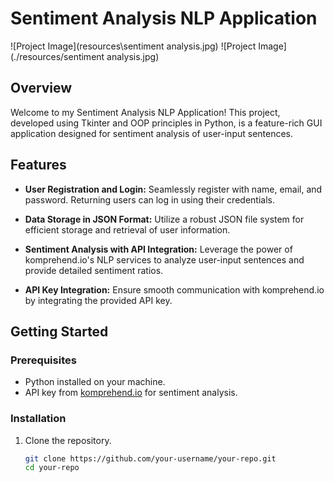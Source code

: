 # Sentiment Analysis NLP Application

![Project Image](resources\sentiment analysis.jpg) <!-- Add a screenshot or an image showcasing your project -->
![Project Image](./resources/sentiment analysis.jpg)


## Overview

Welcome to my Sentiment Analysis NLP Application! This project, developed using Tkinter and OOP principles in Python, is a feature-rich GUI application designed for sentiment analysis of user-input sentences.

## Features

- **User Registration and Login:** Seamlessly register with name, email, and password. Returning users can log in using their credentials.

- **Data Storage in JSON Format:** Utilize a robust JSON file system for efficient storage and retrieval of user information.

- **Sentiment Analysis with API Integration:** Leverage the power of komprehend.io's NLP services to analyze user-input sentences and provide detailed sentiment ratios.

- **API Key Integration:** Ensure smooth communication with komprehend.io by integrating the provided API key.

## Getting Started

### Prerequisites

- Python installed on your machine.
- API key from [komprehend.io](https://komprehend.io/) for sentiment analysis.

### Installation

1. Clone the repository.
   ```bash
   git clone https://github.com/your-username/your-repo.git
   cd your-repo
